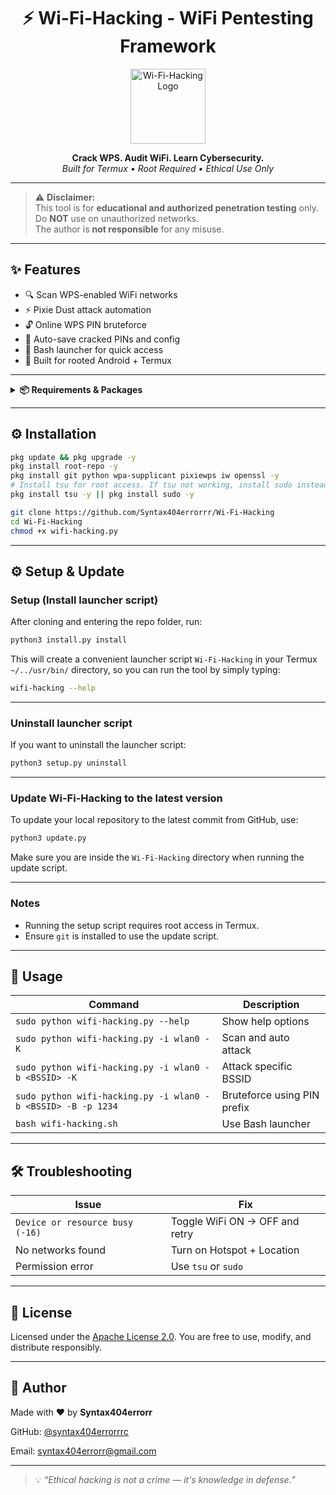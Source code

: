 <h1 align="center">⚡ Wi-Fi-Hacking - WiFi Pentesting Framework</h1>

<p align="center">
  <img src="assets/image.png" alt="Wi-Fi-Hacking Logo" width="120" />
</p>

<p align="center">
  <strong>Crack WPS. Audit WiFi. Learn Cybersecurity.</strong><br>
  <i>Built for Termux • Root Required • Ethical Use Only</i>
</p>

---

> ⚠️ **Disclaimer:**  
> This tool is for **educational and authorized penetration testing** only.  
> Do **NOT** use on unauthorized networks.  
> The author is **not responsible** for any misuse.

---

## ✨ Features

- 🔍 Scan WPS-enabled WiFi networks  
- ⚡ Pixie Dust attack automation  
- 🔓 Online WPS PIN bruteforce  
- 💾 Auto-save cracked PINs and config  
- 🧪 Bash launcher for quick access  
- 🐧 Built for rooted Android + Termux

---

<details>
<summary><strong>📦 Requirements & Packages</strong></summary>

- ✅ Rooted Android device  
- ✅ Termux installed ([Download here](https://f-droid.org/en/packages/com.termux/))  
- ✅ WiFi chipset with monitor mode  
- ✅ Internet connection for setup  

### 📥 Required Termux Packages

| Package | Description | Link |
|---------|-------------|------|
| [`python`](https://wiki.termux.com/wiki/Python) | To run the main script | [Termux Wiki](https://wiki.termux.com/wiki/Python) |
| [`tsu`](https://wiki.termux.com/wiki/Termux-sudo) | Root privileges in Termux | [Termux Wiki](https://wiki.termux.com/wiki/Termux-sudo) |
| [`iw`](https://linux.die.net/man/8/iw) | Wireless device management | [Linux man page](https://linux.die.net/man/8/iw) |
| [`pixiewps`](https://tools.kali.org/wireless-attacks/pixiewps) | Pixie Dust WPS attack tool | [Kali Tools](https://tools.kali.org/wireless-attacks/pixiewps) |
| [`openssl`](https://wiki.termux.com/wiki/OpenSSL) | Crypto operations | [Termux Wiki](https://wiki.termux.com/wiki/OpenSSL) |
| [`wpa_supplicant`](https://wiki.archlinux.org/title/wpa_supplicant) | WiFi authentication | [Arch Wiki](https://wiki.archlinux.org/title/wpa_supplicant) |
| [`git`](https://wiki.termux.com/wiki/Git) | Clone repository | [Termux Wiki](https://wiki.termux.com/wiki/Git) |

</details>

---

## ⚙️ Installation

```bash
pkg update && pkg upgrade -y
pkg install root-repo -y
pkg install git python wpa-supplicant pixiewps iw openssl -y
# Install tsu for root access. If tsu not working, install sudo instead:
pkg install tsu -y || pkg install sudo -y
````

```bash
git clone https://github.com/Syntax404errorrr/Wi-Fi-Hacking
cd Wi-Fi-Hacking
chmod +x wifi-hacking.py
```

---

## ⚙️ Setup & Update

### Setup (Install launcher script)

After cloning and entering the repo folder, run:

```bash
python3 install.py install
```

This will create a convenient launcher script `Wi-Fi-Hacking` in your Termux `~/../usr/bin/` directory, so you can run the tool by simply typing:

```bash
wifi-hacking --help
```

---

### Uninstall launcher script

If you want to uninstall the launcher script:

```bash
python3 setup.py uninstall
```

---

### Update Wi-Fi-Hacking to the latest version

To update your local repository to the latest commit from GitHub, use:

```bash
python3 update.py
```

Make sure you are inside the `Wi-Fi-Hacking` directory when running the update script.

---

### Notes

* Running the setup script requires root access in Termux.
* Ensure `git` is installed to use the update script.

---

## 🚀 Usage

| Command                                              | Description                 |
| ---------------------------------------------------- | --------------------------- |
| `sudo python wifi-hacking.py --help`                         | Show help options           |
| `sudo python wifi-hacking.py -i wlan0 -K`                    | Scan and auto attack        |
| `sudo python wifi-hacking.py -i wlan0 -b <BSSID> -K`         | Attack specific BSSID       |
| `sudo python wifi-hacking.py -i wlan0 -b <BSSID> -B -p 1234` | Bruteforce using PIN prefix |
| `bash wifi-hacking.sh`                                      | Use Bash launcher           |

---

## 🛠 Troubleshooting

| Issue                           | Fix                            |
| ------------------------------- | ------------------------------ |
| `Device or resource busy (-16)` | Toggle WiFi ON → OFF and retry |
| No networks found               | Turn on Hotspot + Location     |
| Permission error                | Use `tsu` or `sudo`            |

---

## 📜 License

Licensed under the [Apache License 2.0](LICENSE).
You are free to use, modify, and distribute responsibly.

---

## 👤 Author

Made with ❤️ by **Syntax404errorr**

GitHub: [@syntax404errorrrc](https://github.com/syntax404errorrr)

Email: [syntax404errorr@gmail.com](mailto:syntax404errorr@gmail.com)

---

> 💡 *“Ethical hacking is not a crime — it's knowledge in defense.”*
